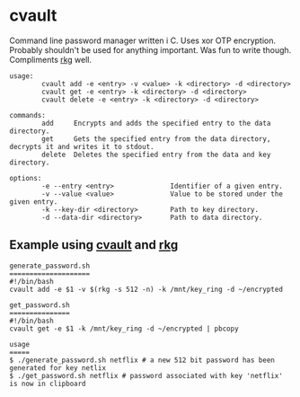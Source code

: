 # cvault
Command line password manager written i C. Uses xor OTP encryption. Probably shouldn't be used for anything important. Was fun to write though. Compliments [rkg](https://github.com/michaelmajgaard/rkg) well.

```
usage:
        cvault add -e <entry> -v <value> -k <directory> -d <directory>
        cvault get -e <entry> -k <directory> -d <directory>
        cvault delete -e <entry> -k <directory> -d <directory>

commands:
        add     Encrypts and adds the specified entry to the data directory.
        get     Gets the specified entry from the data directory, decrypts it and writes it to stdout.
        delete  Deletes the specified entry from the data and key directory.

options:
        -e --entry <entry>              Identifier of a given entry.
        -v --value <value>              Value to be stored under the given entry.
        -k --key-dir <directory>        Path to key directory.
        -d --data-dir <directory>       Path to data directory.
```

## Example using [cvault](https://github.com/michaelmajgaard/cvault) and [rkg](https://github.com/michaelmajgaard/rkg)
```
generate_password.sh
====================
#!/bin/bash
cvault add -e $1 -v $(rkg -s 512 -n) -k /mnt/key_ring -d ~/encrypted

get_password.sh
===============
#!/bin/bash
cvault get -e $1 -k /mnt/key_ring -d ~/encrypted | pbcopy

usage
=====
$ ./generate_password.sh netflix # a new 512 bit password has been generated for key netlix
$ ./get_password.sh netflix # password associated with key 'netflix' is now in clipboard
```
